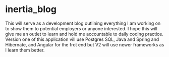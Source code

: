 # inertia_blog
<p>This will serve as a development blog outlining everything I am working on to show them to potential employers or anyone interested. I hope this will give me an outlet to learn and hold me accountable to daily coding practice. Version one of this application vill use Postgres SQL, Java and Spring and Hibernate, and Angular for the frot end but V2 will use newer frameworks as I learn them better.</p>
